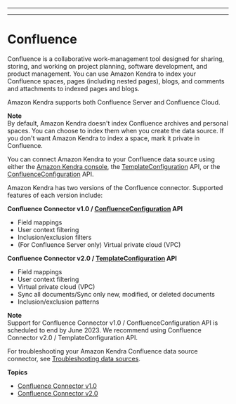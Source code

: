 --------

--------

# Confluence<a name="data-source-confluence"></a>

Confluence is a collaborative work\-management tool designed for sharing, storing, and working on project planning, software development, and product management\. You can use Amazon Kendra to index your Confluence spaces, pages \(including nested pages\), blogs, and comments and attachments to indexed pages and blogs\.

Amazon Kendra supports both Confluence Server and Confluence Cloud\.

**Note**  
By default, Amazon Kendra doesn't index Confluence archives and personal spaces\. You can choose to index them when you create the data source\. If you don't want Amazon Kendra to index a space, mark it private in Confluence\.

You can connect Amazon Kendra to your Confluence data source using either the [Amazon Kendra console](https://console.aws.amazon.com/kendra/), the [TemplateConfiguration](https://docs.aws.amazon.com/kendra/latest/dg/API_TemplateConfiguration.html) API, or the [ConfluenceConfiguration](https://docs.aws.amazon.com/kendra/latest/dg/API_ConfluenceConfiguration.html) API\.

Amazon Kendra has two versions of the Confluence connector\. Supported features of each version include:

**Confluence Connector v1\.0 / [ConfluenceConfiguration](https://docs.aws.amazon.com/kendra/latest/dg/API_ConfluenceConfiguration.html) API**
+ Field mappings
+ User context filtering
+ Inclusion/exclusion filters
+ \(For Confluence Server only\) Virtual private cloud \(VPC\)

**Confluence Connector v2\.0 / [TemplateConfiguration](https://docs.aws.amazon.com/kendra/latest/dg/API_TemplateConfiguration.html) API**
+ Field mappings
+ User context filtering
+ Virtual private cloud \(VPC\)
+ Sync all documents/Sync only new, modified, or deleted documents
+ Inclusion/exclusion patterns

**Note**  
Support for Confluence Connector v1\.0 / ConfluenceConfiguration API is scheduled to end by June 2023\. We recommend using Confluence Connector v2\.0 / TemplateConfiguration API\.

For troubleshooting your Amazon Kendra Confluence data source connector, see [Troubleshooting data sources](troubleshooting-data-sources.md)\.

**Topics**
+ [Confluence Connector v1\.0](data-source-v1-confluence.md)
+ [Confluence Connector v2\.0](data-source-v2-confluence.md)